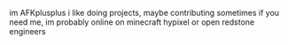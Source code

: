 im AFKplusplus
i like doing projects, maybe contributing sometimes
if you need me, im probably online on minecraft hypixel or open redstone engineers

<!---
AFKpluspluscode/AFKpluspluscode is a ✨ special ✨ repository because its `README.md` (this file) appears on your GitHub profile.
You can click the Preview link to take a look at your changes.
--->
